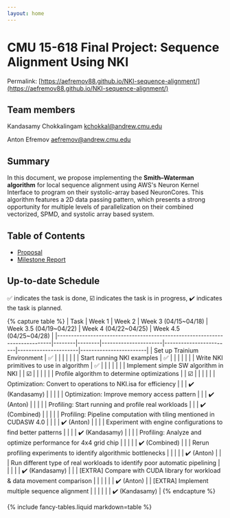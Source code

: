 ```yaml
---
layout: home
---
```

# CMU 15-618 Final Project: Sequence Alignment Using NKI

Permalink: [https://aefremov88.github.io/NKI-sequence-alignment/](https://aefremov88.github.io/NKI-sequence-alignment/)

## Team members
Kandasamy Chokkalingam <kchokkal@andrew.cmu.edu>

Anton Efremov <aefremov@andrew.cmu.edu>

## Summary
In this document, we propose implementing the **Smith–Waterman algorithm** for local sequence alignment using AWS's Neuron Kernel Interface to program on their systolic-array based NeuronCores. This algorithm features a 2D data passing pattern, which presents a strong opportunity for multiple levels of parallelization on their combined vectorized, SPMD, and systolic array based system.

## Table of Contents
- [Proposal](/NKI-sequence-alignment/2025/03/26/proposal.html)
- [Milestone Report](/NKI-sequence-alignment/2025/04/15/milestone.html)

## Up-to-date Schedule

✅ indicates the task is done, ☑️ indicates the task is in progress, ✔️ indicates the task is planned.

{% capture table %}
| Task                                                                       | Week 1 | Week 2 | Week 3 (04/15~04/18) | Week 3.5 (04/19~04/22) | Week 4 (04/22~04/25) | Week 4.5 (04/25~04/28) |
|----------------------------------------------------------------------------|--------|--------|----------------------|------------------------|----------------------|------------------------|
| Set up Trainium Environment                                                | ✅      |        |                      |                        |                      |                        |
| Start running NKI examples                                                 | ✅      |        |                      |                        |                      |                        |
| Write NKI primitives to use in algorithm                                   | ✅      |        |                      |                        |                      |                        |
| Implement simple SW algorithm in NKI                                       |        | ☑️      |                      |                        |                      |                        |
| Profile algorithm to determine optimizations                               |        | ☑️      |                      |                        |                      |                        |
| Optimization: Convert to operations to NKI.isa for efficiency              |        |        | ✔️ (Kandasamy)        |                        |                      |                        |
| Optimization: Improve memory access pattern                                |        |        | ✔️ (Anton)            |                        |                      |                        |
| Profiling: Start running and profile real workloads                        |        |        | ✔️ (Combined)         |                        |                      |                        |
| Profiling: Pipeline computation with tiling mentioned in CUDASW 4.0        |        |        |                      | ✔️ (Anton)              |                      |                        |
| Experiment with engine configurations to find better patterns              |        |        |                      | ✔️ (Kandasamy)          |                      |                        |
| Profiling: Analyze and optimize performance for 4x4 grid chip              |        |        |                      |                        | ✔️ (Combined)         |                        |
| Rerun profiling experiments to identify algorithmic bottlenecks            |        |        |                      |                        | ✔️ (Anton)            |                        |
| Run different type of real workloads to identify poor automatic pipelining |        |        |                      |                        | ✔️ (Kandasamy)        |                        |
| [EXTRA] Compare with CUDA library for workload & data movement comparison  |        |        |                      |                        |                      | ✔️ (Anton)              |
| [EXTRA] Implement multiple sequence alignment                              |        |        |                      |                        |                      | ✔️ (Kandasamy)          |
{% endcapture %}

{% include fancy-tables.liquid markdown=table %}

